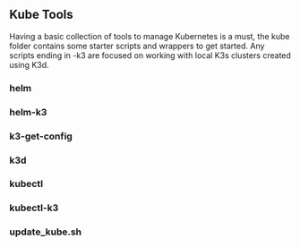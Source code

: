 ## Kube Tools

Having a basic collection of tools to manage Kubernetes is a must, the kube folder contains some starter scripts and wrappers to get started. Any scripts ending in -k3 are focused on working with local K3s clusters created using K3d.

### helm

### helm-k3

### k3-get-config

### k3d

### kubectl

### kubectl-k3

### update_kube.sh
